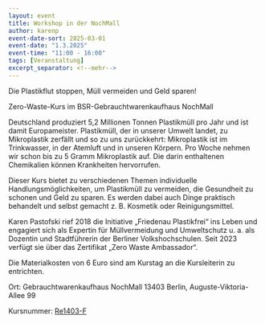 ```yaml
---
layout: event
title: Workshop in der NochMall
author: karenp
event-date-sort: 2025-03-01
event-date: "1.3.2025"
event-time: "11:00 - 16:00"
tags: [Veranstaltung]
excerpt_separator: <!--mehr-->
---
```


Die Plastikflut stoppen, Müll vermeiden und Geld sparen!<!--mehr-->

Zero-Waste-Kurs im BSR-Gebrauchtwarenkaufhaus NochMall

Deutschland produziert 5,2 Millionen Tonnen Plastikmüll pro Jahr und ist damit
Europameister. Plastikmüll, der in unserer Umwelt landet, zu Mikroplastik
zerfällt und so zu uns zurückkehrt: Mikroplastik ist im Trinkwasser, in der
Atemluft und in unseren Körpern. Pro Woche nehmen wir schon bis zu 5 Gramm
Mikroplastik auf. Die darin enthaltenen Chemikalien können Krankheiten
hervorrufen.

Dieser Kurs bietet zu verschiedenen Themen individuelle Handlungsmöglichkeiten,
um Plastikmüll zu vermeiden, die Gesundheit zu schonen und Geld zu sparen. Es
werden dabei auch Dinge praktisch behandelt und selbst gemacht z. B. Kosmetik
oder Reinigungsmittel.

Karen Pastofski rief 2018 die Initiative „Friedenau Plastikfrei“ ins Leben und
engagiert sich als Expertin für Müllvermeidung und Umweltschutz u. a. als
Dozentin und Stadtführerin der Berliner Volkshochschulen. Seit 2023 verfügt sie
über das Zertifikat „Zero Waste Ambassador“.

Die Materialkosten von 6 Euro sind am Kurstag an die Kursleiterin zu entrichten.

Ort: Gebrauchtwarenkaufhaus NochMall
13403 Berlin, Auguste-Viktoria-Allee 99

Kursnummer: [Re1403-F](https://www.vhsit.berlin.de/VHSKURSE/BusinessPages/CourseDetail.aspx?id=741661)
